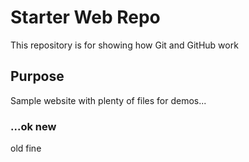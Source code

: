 # Starter Web Repo

This repository is for showing how Git and GitHub work

## Purpose

Sample website with plenty of files for demos...

### ...ok new 
old
fine